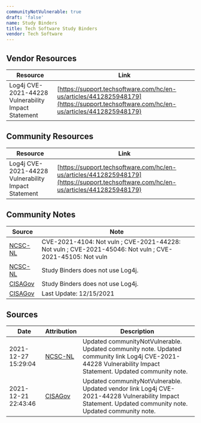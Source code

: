 ```yaml
---
communityNotVulnerable: true
draft: 'false'
name: Study Binders
title: Tech Software Study Binders
vendor: Tech Software
---
```


## Vendor Resources
| Resource | Link |
| --- | --- |
| Log4j CVE-2021-44228 Vulnerability Impact Statement | [https://support.techsoftware.com/hc/en-us/articles/4412825948179](https://support.techsoftware.com/hc/en-us/articles/4412825948179) |

## Community Resources
| Resource | Link |
| --- | --- |
| Log4j CVE-2021-44228 Vulnerability Impact Statement | [https://support.techsoftware.com/hc/en-us/articles/4412825948179](https://support.techsoftware.com/hc/en-us/articles/4412825948179) |

## Community Notes
| Source | Note |
| --- | --- |
| [NCSC-NL](https://github.com/NCSC-NL/log4shell/blob/main/software/README.md) | CVE-2021-4104: Not vuln ; CVE-2021-44228: Not vuln ; CVE-2021-45046: Not vuln ; CVE-2021-45105: Not vuln </ul> |
| [NCSC-NL](https://github.com/NCSC-NL/log4shell/blob/main/software/README.md) | Study Binders does not use Log4j. |
| [CISAGov](https://raw.githubusercontent.com/cisagov/log4j-affected-db/develop/README.md) | Study Binders does not use Log4j. |
| [CISAGov](https://raw.githubusercontent.com/cisagov/log4j-affected-db/develop/README.md) | Last Update: 12/15/2021 |

## Sources
| Date | Attribution | Description |
| --- | --- | --- |
| 2021-12-27 15:29:04 | [NCSC-NL](https://github.com/NCSC-NL/log4shell/blob/main/software/README.md) | Updated communityNotVulnerable. Updated community note. Updated community link Log4j CVE-2021-44228 Vulnerability Impact Statement. Updated community note.  |
| 2021-12-21 22:43:46 | [CISAGov](https://raw.githubusercontent.com/cisagov/log4j-affected-db/develop/README.md) | Updated communityNotVulnerable. Updated vendor link Log4j CVE-2021-44228 Vulnerability Impact Statement. Updated community note. Updated community note.  |
